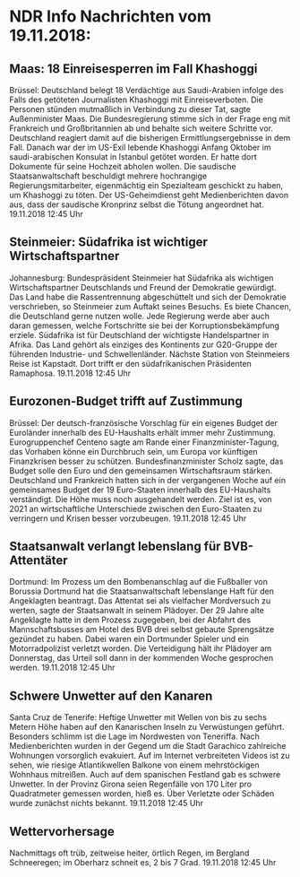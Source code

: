 # NDR Info Nachrichten vom 19.11.2018:


## Maas: 18 Einreisesperren im Fall Khashoggi
Brüssel: Deutschland belegt 18 Verdächtige aus Saudi-Arabien infolge des Falls des getöteten Journalisten Khashoggi mit Einreiseverboten. Die Personen stünden mutmaßlich in Verbindung zu dieser Tat, sagte Außenminister Maas. Die Bundesregierung stimme sich in der Frage eng mit Frankreich und Großbritannien ab und behalte sich weitere Schritte vor. Deutschland reagiert damit auf die bisherigen Ermittlungsergebnisse in dem Fall. Danach war der im US-Exil lebende Khashoggi Anfang Oktober im saudi-arabischen Konsulat in Istanbul getötet worden. Er hatte dort Dokumente für seine Hochzeit abholen wollen. Die saudische Staatsanwaltschaft beschuldigt mehrere hochrangige Regierungsmitarbeiter, eigenmächtig ein Spezialteam geschickt zu haben, um Khashoggi zu töten. Der US-Geheimdienst geht Medienberichten davon aus, dass der saudische Kronprinz selbst die Tötung angeordnet hat. 19.11.2018 12:45 Uhr 

## Steinmeier: Südafrika ist wichtiger Wirtschaftspartner
Johannesburg:					Bundespräsident Steinmeier hat Südafrika als wichtigen Wirtschaftspartner Deutschlands und Freund der Demokratie gewürdigt. Das Land habe die Rassentrennung abgeschüttelt und sich der Demokratie verschrieben, so Steinmeier zum Auftakt seines Besuchs. Es biete Chancen, die Deutschland gerne nutzen wolle. Jede Regierung werde aber auch daran gemessen, welche Fortschritte sie bei der Korruptionsbekämpfung erziele. Südafrika ist für Deutschland der wichtigste Handelspartner in Afrika. Das Land gehört als einziges des Kontinents zur G20-Gruppe der führenden Industrie- und Schwellenländer. Nächste Station von Steinmeiers Reise ist Kapstadt. Dort trifft er den südafrikanischen Präsidenten Ramaphosa. 19.11.2018 12:45 Uhr 

## Eurozonen-Budget trifft auf Zustimmung
Brüssel: Der deutsch-französische Vorschlag für ein eigenes Budget der Euroländer innerhalb des EU-Haushalts erhält immer mehr Zustimmung. Eurogruppenchef Centeno sagte am Rande einer Finanzminister-Tagung, das Vorhaben könne ein Durchbruch sein, um Europa vor künftigen Finanzkrisen besser zu schützen. Bundesfinanzminister Scholz sagte, das Budget solle den Euro und den gemeinsamen Wirtschaftsraum stärken. Deutschland und Frankreich hatten sich in der vergangenen Woche auf ein gemeinsames Budget der 19 Euro-Staaten innerhalb des EU-Haushalts verständigt. Die Höhe muss noch ausgehandelt werden. Ziel ist es, von 2021 an
wirtschaftliche Unterschiede zwischen den Euro-Staaten zu verringern und Krisen besser vorzubeugen. 19.11.2018 12:45 Uhr 

## Staatsanwalt verlangt lebenslang für BVB-Attentäter
Dortmund: Im Prozess um den Bombenanschlag auf die Fußballer von Borussia Dortmund hat die Staatsanwaltschaft lebenslange Haft für den Angeklagten beantragt. Das Attentat sei als vielfacher Mordversuch zu werten, sagte der Staatsanwalt in seinem Plädoyer. Der 29 Jahre alte Angeklagte hatte in dem Prozess zugegeben, bei der Abfahrt des Mannschaftsbusses am Hotel des BVB drei selbst gebaute Sprengsätze gezündet zu haben. Dabei waren ein Dortmunder Spieler und ein Motorradpolizist verletzt worden. Die Verteidigung hält ihr Plädoyer am Donnerstag, das Urteil soll dann in der kommenden Woche gesprochen werden. 19.11.2018 12:45 Uhr 

## Schwere Unwetter auf den Kanaren
Santa Cruz de Tenerife: 	Heftige Unwetter mit Wellen von bis zu sechs Metern Höhe haben auf den Kanarischen Inseln zu Verwüstungen geführt. Besonders schlimm ist die Lage im Nordwesten von Teneriffa. Nach Medienberichten wurden in der Gegend um die Stadt Garachico zahlreiche Wohnungen vorsorglich evakuiert. Auf im Internet verbreiteten Videos ist zu sehen, wie riesige Atlantikwellen Balkone von einem mehrstöckigen Wohnhaus mitreißen. Auch auf dem spanischen Festland gab es schwere Unwetter. In der Provinz Girona seien Regenfälle von 170 Liter pro Quadratmeter gemessen worden, hieß es. Über Verletzte oder Schäden wurde zunächst nichts bekannt. 19.11.2018 12:45 Uhr 

## Wettervorhersage
Nachmittags oft trüb, zeitweise heiter,  örtlich Regen, im Bergland Schneeregen; im Oberharz schneit es, 2 bis 7 Grad. 19.11.2018 12:45 Uhr 
